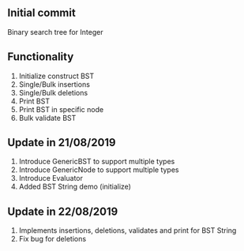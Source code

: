 Initial commit
-
Binary search tree for Integer

Functionality
-
1. Initialize construct BST
2. Single/Bulk insertions
3. Single/Bulk deletions
4. Print BST
5. Print BST in specific node
6. Bulk validate BST

Update in 21/08/2019
-
1. Introduce GenericBST to support multiple types
2. Introduce GenericNode to support multiple types
3. Introduce Evaluator
4. Added BST String demo (initialize)

Update in 22/08/2019
-
1. Implements insertions, deletions, validates and print for BST String
2. Fix bug for deletions



